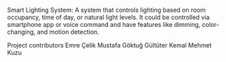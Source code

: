 Smart Lighting System: A system that controls lighting based on room occupancy, time of day, or natural light levels. It could be controlled via smartphone app or voice command and have features like dimming, color-changing, and motion detection.

Project contributors
Emre Çelik
Mustafa Göktuğ Gültüter
Kemal Mehmet Kuzu
